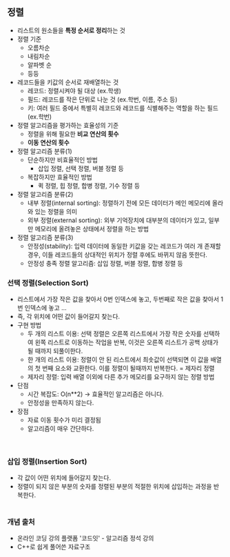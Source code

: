 ## 정렬
* 리스트의 원소들을 **특정 순서로 정리**하는 것
* 정렬 기준
    - 오름차순
    - 내림차순
    - 알파벳 순 
    - 등등
* 레코드들을 키값의 순서로 재배열하는 것
    - 레코드: 정렬시켜야 될 대상 (ex.학생)
    - 필드: 레코드를 작은 단위로 나눈 것 (ex.학번, 이름, 주소 등)
    - 키: 여러 필드 중에서 특별히 레코드와 레코드를 식별해주는 역할을 하는 필드 (ex.학번)
* 정렬 알고리즘을 평가하는 효율성의 기준
    - 정렬을 위해 필요한 **비교 연산의 횟수**
    - **이동 연산의 횟수**
* 정렬 알고리즘 분류(1)
    - 단순하지만 비효율적인 방법
        + 삽입 정렬, 선택 정렬, 버블 정렬 등
    - 복잡하지만 효율적인 방법
        + 퀵 정렬, 힙 정렬, 합병 정렬, 기수 정렬 등
* 정렬 알고리즘 분류(2)
    - 내부 정렬(internal sorting): 정렬하기 전에 모든 데이터가 메인 메모리에 올라와 있는 정렬을 의미
    - 외부 정렬(external sorting): 외부 기억장치에 대부분의 데이터가 있고, 일부만 메모리에 올려놓은 상태에서 정렬을 하는 방법
* 정렬 알고리즘 분류(3)
    - 안정성(stability): 입력 데이터에 동일한 키값을 갖는 레코드가 여러 개 존재할 경우, 이들 레코드들의 상대적인 위치가 정렬 후에도 바뀌지 않음 뜻한다.
    - 안정성 충족 정렬 알고리즘: 삽입 정렬, 버블 정렬, 합병 정렬 등

### 선택 정렬(Selection Sort)
* 리스트에서 가장 작은 값을 찾아서 0번 인덱스에 놓고, 두번째로 작은 값을 찾아서 1번 인덱스에 놓고 ...
* 즉, 각 위치에 어떤 값이 들어갈지 찾는다.
* 구현 방법
    - 두 개의 리스트 이용: 선택 정렬은 오른쪽 리스트에서 가장 작은 숫자를 선택하여 왼쪽 리스트로 이동하는 작업을 반복, 이것은 오른쪽 리스트가 공백 상태가 될 때까지 되풀이한다.
    - 한 개의 리스트 이용: 정렬이 안 된 리스트에서 최솟값이 선택되면 이 값을 배열의 첫 번째 요소와 교환한다. 이를 정렬이 될때까지 반복한다. = 제자리 정렬
    - 제자리 정렬: 입력 배열 이외에 다른 추가 메모리를 요구하지 않는 정렬 방법
* 단점 
    - 시간 복잡도: O(n**2) -> 효율적인 알고리즘은 아니다.
    - 안정성을 만족하지 않는다.
* 장점
    - 자료 이동 횟수가 미리 결정됨
    - 알고리즘이 매우 간단하다.
<br>

### 삽입 정렬(Insertion Sort)
* 각 값이 어떤 위치에 들어갈지 찾는다.
* 정렬이 되지 않은 부분의 숫자를 정렬된 부분의 적절한 위치에 삽입하는 과정을 반복한다.

#
### 개념 출처
* 온라인 코딩 강의 플랫폼 '코드잇' - 알고리즘 정석 강의
* C++로 쉽게 풀어쓴 자료구조